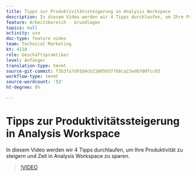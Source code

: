 ```yaml
---
title: Tipps zur Produktivitätssteigerung in Analysis Workspace
description: In diesem Video werden wir 4 Tipps durchlaufen, um Ihre Produktivität zu steigern und Zeit in Analysis Workspace zu sparen.
feature: Arbeitsbereich - Grundlagen
topics: null
activity: use
doc-type: feature video
team: Technical Marketing
kt: 4110
role: Geschäftspraktiker
level: Anfänger
translation-type: tm+mt
source-git-commit: f3b3fa7d91b0cb21005b57768ca23ed6700fcc03
workflow-type: tm+mt
source-wordcount: '53'
ht-degree: 0%

---
```



# Tipps zur Produktivitätssteigerung in Analysis Workspace

In diesem Video werden wir 4 Tipps durchlaufen, um Ihre Produktivität zu steigern und Zeit in Analysis Workspace zu sparen.

>[!VIDEO](https://video.tv.adobe.com/v/31157/?quality=12)
